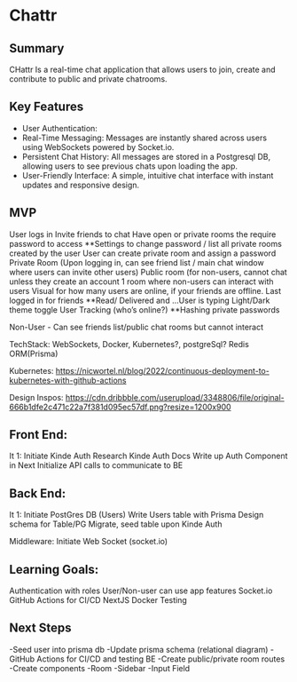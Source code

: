 # Chattr
## Summary
CHattr Is a real-time chat application that allows users to join, create and contribute to public and private chatrooms.
## Key Features 
- User Authentication: 
- Real-Time Messaging: Messages are instantly shared across users using WebSockets powered by Socket.io.
- Persistent Chat History: All messages are stored in a Postgresql DB, allowing users to see previous chats upon loading the app.
- User-Friendly Interface: A simple, intuitive chat interface with instant updates and responsive design.

## MVP
User logs in
Invite friends to chat
Have open or private rooms the require password to access
**Settings to change password / list all private rooms created by the user
User can create private room and assign a password
Private Room (Upon logging in, can see friend list / main chat window where users can invite other users)
Public room (for non-users, cannot chat unless they create an account
1 room where non-users can interact with users
Visual for how many users are online, if your friends are offline. Last logged in for friends
**Read/ Delivered and …User is typing 
Light/Dark theme toggle
User Tracking (who’s online?)
**Hashing private passwords

Non-User - Can see friends list/public chat rooms but cannot interact

TechStack: WebSockets, Docker, Kubernetes?, postgreSql?  Redis  ORM(Prisma)

Kubernetes: https://nicwortel.nl/blog/2022/continuous-deployment-to-kubernetes-with-github-actions

Design Inspos: https://cdn.dribbble.com/userupload/3348806/file/original-666b1dfe2c471c22a7f381d095ec57df.png?resize=1200x900


 ## Front End: 
It 1: Initiate Kinde Auth
Research Kinde Auth Docs
Write up Auth Component in Next
Initialize API calls to communicate to BE



##  Back End: 
It 1: Initiate PostGres DB (Users)
Write Users table with Prisma
Design schema for Table/PG
Migrate, seed table upon Kinde Auth

Middleware: Initiate Web Socket (socket.io) 

## Learning Goals: 
Authentication with roles
User/Non-user can use app features
Socket.io
GitHub Actions for CI/CD
NextJS
Docker
Testing


 ## Next Steps
-Seed user into prisma db 
-Update prisma schema (relational diagram)
-GitHub Actions for CI/CD and testing BE
-Create public/private room routes
-Create components 
	-Room
	-Sidebar
	-Input Field
